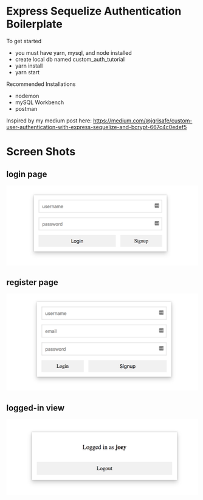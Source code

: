 # Express Sequelize Authentication Boilerplate

To get started

- you must have yarn, mysql, and node installed
- create local db named custom_auth_tutorial
- yarn install
- yarn start

Recommended Installations

 - nodemon
 - mySQL Workbench
 - postman


Inspired by my medium post here:
https://medium.com/@jgrisafe/custom-user-authentication-with-express-sequelize-and-bcrypt-667c4c0edef5

# Screen Shots

## login page
![login image](./images/login.png)

## register page
![register image](./images/register.png)

## logged-in view
![logged-in image](./images/logged-in.png)